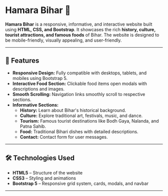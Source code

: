 # Hamara Bihar 🌾

**Hamara Bihar** is a responsive, informative, and interactive website built using **HTML, CSS, and Bootstrap**. It showcases the rich **history, culture, tourist attractions, and famous foods** of Bihar. The website is designed to be mobile-friendly, visually appealing, and user-friendly.  

---

## 🌟 Features

- **Responsive Design:** Fully compatible with desktops, tablets, and mobiles using Bootstrap 5.  
- **Interactive Food Section:** Clickable food items open modals with descriptions and images.  
- **Smooth Scrolling:** Navigation links smoothly scroll to respective sections.  
- **Informative Sections:**  
  - **History:** Learn about Bihar's historical background.  
  - **Culture:** Explore traditional art, festivals, music, and dance.  
  - **Tourism:** Famous tourist destinations like Bodh Gaya, Nalanda, and Patna Sahib.  
  - **Food:** Traditional Bihari dishes with detailed descriptions.  
  - **Contact:** Contact form for user messages.  

---

## 🛠️ Technologies Used

- **HTML5** – Structure of the website  
- **CSS3** – Styling and animations  
- **Bootstrap 5** – Responsive grid system, cards, modals, and navbar  

---


